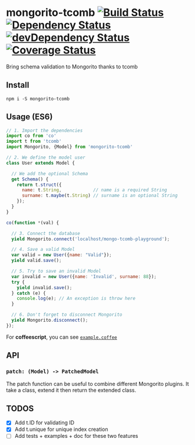 # mongorito-tcomb [![Build Status](https://travis-ci.org/xouabita/mongorito-tcomb.svg?branch=master)](https://travis-ci.org/xouabita/mongorito-tcomb) [![Dependency Status](https://david-dm.org/xouabita/mongorito-tcomb.svg)](https://david-dm.org/xouabita/mongorito-tcomb) [![devDependency Status](https://david-dm.org/alanshaw/david/dev-status.svg)](https://david-dm.org/alanshaw/david#info=devDependencies) [![Coverage Status](https://coveralls.io/repos/github/xouabita/mongorito-tcomb/badge.svg?branch=master)](https://coveralls.io/github/xouabita/mongorito-tcomb?branch=master)
Bring schema validation to Mongorito thanks to tcomb

Install
-------

`npm i -S mongorito-tcomb`

Usage (ES6)
-----------

~~~js
// 1. Import the dependencies
import co from 'co'
import t from 'tcomb'
import Mongorito, {Model} from 'mongorito-tcomb'

// 2. We define the model user
class User extends Model {

  // We add the optional Schema
  get Schema() {
    return t.struct({
      name: t.String,            // name is a required String
      surname: t.maybe(t.String) // surname is an optional String
    });
  }
}

co(function *(val) {

  // 3. Connect the database
  yield Mongorito.connect('localhost/mongo-tcomb-playground');

  // 4. Save a valid Model
  var valid = new User({name: "Valid"});
  yield valid.save();

  // 5. Try to save an invalid Model
  var invalid = new User({name: 'Invalid', surname: 88});
  try {
    yield invalid.save();
  } catch (e) {
    console.log(e); // An exception is throw here
  }

  // 6. Don't forget to disconnect Mongorito
  yield Mongorito.disconnect();
});
~~~

For **coffeescript**, you can see [`example.coffee`](https://github.com/xouabita/mongorito-tcomb/blob/master/example.coffee)

API
---

### `patch: (Model) -> PatchedModel`

The patch function can be useful to combine different Mongorito plugins. It take a class,
extend it then return the extended class.

TODOS
-----

- [x] Add t.ID for validating ID
- [x] Add t.unique for unique index creation
- [ ] Add tests + examples + doc for these two features

